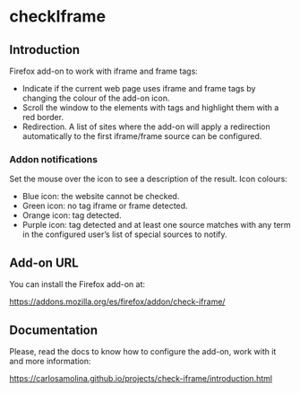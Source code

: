 # checkIframe

## Introduction

Firefox add-on to work with iframe and frame tags:

- Indicate if the current web page uses iframe and frame tags by changing the colour of the add-on icon.
- Scroll the window to the elements with tags and highlight them with a red border.
- Redirection. A list of sites where the add-on will apply a redirection automatically to the first iframe/frame source can be configured.

### Addon notifications

Set the mouse over the icon to see a description of the result. Icon colours: 

- Blue icon: the website cannot be checked.
- Green icon: no tag iframe or frame detected.
- Orange icon: tag detected.
- Purple icon: tag detected and at least one source matches with any term in the configured user’s list of special sources to notify.

## Add-on URL

You can install the Firefox add-on at:

<https://addons.mozilla.org/es/firefox/addon/check-iframe/>

## Documentation

Please, read the docs to know how to configure the add-on, work with it and more information:

<https://carlosamolina.github.io/projects/check-iframe/introduction.html>
